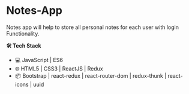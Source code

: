 # Notes-App

Notes app will help to store all personal notes for each user with login Functionality. 

**🛠 Tech Stack**

- 💻 JavaScript | ES6 
- 🌐 HTML5 | CSS3 | ReactJS | Redux 
-  📦 Bootstrap | react-redux | react-router-dom | redux-thunk | react-icons | uuid
